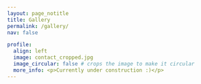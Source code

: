 ```yaml
---
layout: page_notitle
title: Gallery
permalink: /gallery/
nav: false

profile:
  align: left
  image: contact_cropped.jpg
  image_circular: false # crops the image to make it circular
  more_info: <p>Currently under construction :)</p>
---
```



